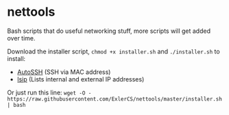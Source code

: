 # nettools
Bash scripts that do useful networking stuff, more scripts will get added over time.

Download the installer script, `chmod +x installer.sh` and `./installer.sh` to install:
- [AutoSSH](https://github.com/tkmarsh/AutoSSH) (SSH via MAC address)
- [lsip](https://github.com/tkmarsh/lsip) (Lists internal and external IP addresses)

Or just run this line: `wget -O - https://raw.githubusercontent.com/ExlerCS/nettools/master/installer.sh | bash`

